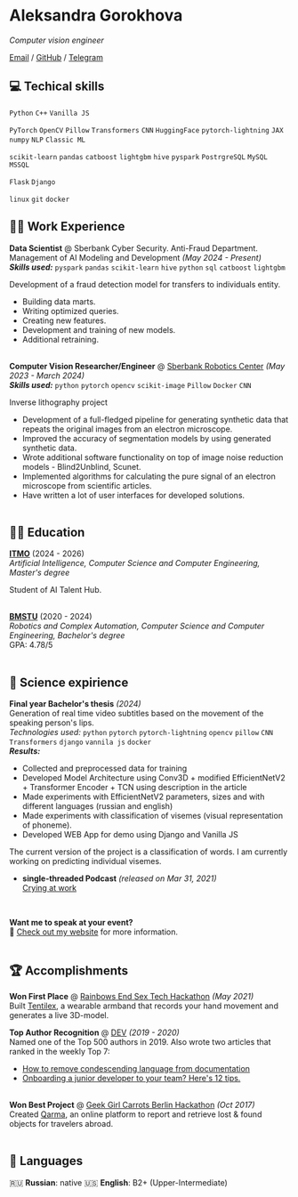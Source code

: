 # Aleksandra Gorokhova

_Computer vision engineer_ <br>

[Email](a.s.gorokhova@yandex.ru) / [GitHub](https://github.com/sadevans/) / [Telegram](https://t.me/sadevans)

## 💻 Techical skills
`Python` `C++` `Vanilla JS`

`PyTorch` `OpenCV` `Pillow` `Transformers` `CNN` `HuggingFace` `pytorch-lightning` `JAX` `numpy` `NLP` `Classic ML`

`scikit-learn` `pandas` `catboost` `lightgbm` `hive` `pyspark` `PostrgreSQL` `MySQL` `MSSQL`

`Flask` `Django`

`linux` `git` `docker`

## 👩‍💻 Work Experience

**Data Scientist** @ Sberbank Cyber Security. Anti-Fraud Department. Management of AI Modeling and Development _(May 2024 - Present)_ <br>
_**Skills used:**_ `pyspark` `pandas` `scikit-learn` `hive` `python` `sql` `catboost` `lightgbm`

Development of a fraud detection model for transfers to individuals entity.
  - Building data marts.
  - Writing optimized queries.
  - Creating new features.
  - Development and training of new models. 
  - Additional retraining.
<br><br>

**Computer Vision Researcher/Engineer** @ [Sberbank Robotics Center](https://sberlabs.com/laboratories/tsentr-robototekhniki) _(May 2023 - March 2024)_ <br>
_**Skills used:**_ `python` `pytorch` `opencv` `scikit-image` `Pillow` `Docker` `CNN`

Inverse lithography project
- Development of a full-fledged pipeline for generating synthetic data that repeats the original images from an electron microscope.
- Improved the accuracy of segmentation models by using generated synthetic data.
- Wrote additional software functionality on top of image noise reduction models - Blind2Unblind, Scunet.
- Implemented algorithms for calculating the pure signal of an electron microscope from scientific articles.
- Have written a lot of user interfaces for developed solutions.
<br><br>

## 👩‍🎓 Education

**[ITMO](https://ai.itmo.ru/)** (2024 - 2026) <br>
_Artificial Intelligence, Computer Science and Computer Engineering, Master's degree_ <br>

Student of AI Talent Hub.
<br><br>

**[BMSTU](https://bmstu.ru/chair/sistemy-avtomatizirovannogo-proektirovania)** (2020 - 2024) <br>
_Robotics and Complex Automation, Computer Science and Computer Engineering, Bachelor's degree_ <br>
GPA: 4.78/5
<br><br>

    
## 🧬 Science expirience
**Final year Bachelor's thesis** _(2024)_<br>
Generation of real time video subtitles based on the movement of the speaking person's lips.<br>
_Technologies used:_ `python` `pytorch` `pytorch-lightning` `opencv` `pillow` `CNN` `Transformers` `django` `vannila js` `docker`<br>
_**Results:**_
- Collected and preprocessed data for training
- Developed Model Architecture using Conv3D + modified EfficientNetV2 + Transformer Encoder + TCN using description in the article
- Made experiments with EfficientNetV2 parameters, sizes and with different languages (russian and english)
- Made experiments with classification of visemes (visual representation of phoneme).
- Developed WEB App for demo using Django and Vanilla JS

The current version of the project is a classification of words. I am currently working on predicting individual visemes.
<br>

- **single-threaded Podcast** _(released on Mar 31, 2021)_
<br>[Crying at work](https://anchor.fm/single-threaded/episodes/Carolyn-Stransky-on-Crying-at-Work-etu7hj)<br>
<br>

**Want me to speak at your event?**
<br>💖 [Check out my website](https://workwithcarolyn.com/speaking) for more information.
<br><br>
  
## 🏆 Accomplishments

**Won First Place** @ [Rainbows End Sex Tech Hackathon](https://hack.touchyfeely.tech/) _(May 2021)_ <br>
Built [Tentilex](https://workwithcarolyn.com/blog/tentilex), a wearable armband that records your hand movement and generates a live 3D-model. 

**Top Author Recognition** @ [DEV](https://dev.to/) _(2019 - 2020)_ <br>
Named one of the Top 500 authors in 2019. Also wrote two articles that ranked in the weekly Top 7:
  - [How to remove condescending language from documentation](https://dev.to/meeshkan/how-to-remove-condescending-language-from-documentation-4a5p)
  - [Onboarding a junior developer to your team? Here's 12 tips.](https://dev.to/carolstran/onboarding-a-junior-developer-to-your-team-here-s-12-tips-4g3a)
<br><br>

**Won Best Project** @ [Geek Girl Carrots Berlin Hackathon](http://www.hacklikeagirl.co/) _(Oct 2017)_<br>
Created [Qarma](https://github.com/lcorr8/qarma), an online platform to report and retrieve lost & found objects for travelers abroad.
<br><br>

## 💬 Languages

🇷🇺 **Russian**: native
🇺🇸 **English**: B2+ (Upper-Intermediate) <br>
<br><br>
